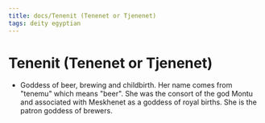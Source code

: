 ```yaml
---
title: docs/Tenenit (Tenenet or Tjenenet)
tags: deity egyptian
---
```


# Tenenit (Tenenet or Tjenenet)
- Goddess of beer, brewing and childbirth. Her name comes from "tenemu" which means "beer". She was the consort of the god Montu and associated with Meskhenet as a goddess of royal births. She is the patron goddess of brewers.